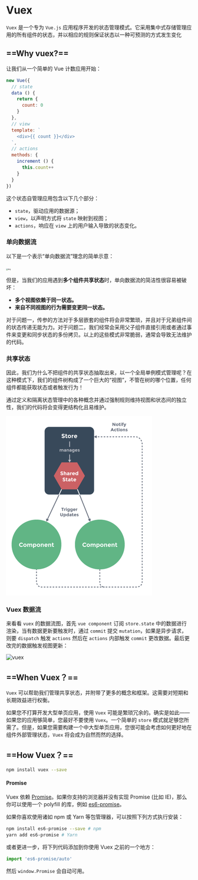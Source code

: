 # Vuex

`Vuex` 是一个专为 `Vue.js` 应用程序开发的状态管理模式。它采用集中式存储管理应用的所有组件的状态，并以相应的规则保证状态以一种可预测的方式发生变化

## ==Why vuex?==

让我们从一个简单的 Vue 计数应用开始：

```js
new Vue({
  // state
  data () {
    return {
      count: 0
    }
  },
  // view
  template: `
    <div>{{ count }}</div>
  `,
  // actions
  methods: {
    increment () {
      this.count++
    }
  }
})
```

这个状态自管理应用包含以下几个部分：

- `state`，驱动应用的数据源；
- `view`，以声明方式将 `state` 映射到视图；
- `actions`，响应在 `view` 上的用户输入导致的状态变化。

### 单向数据流

以下是一个表示“单向数据流”理念的简单示意：

<img src="assets/flow.png" alt="img" style="zoom:30%;" />

但是，当我们的应用遇到**多个组件共享状态**时，单向数据流的简洁性很容易被破坏：

- **多个视图依赖于同一状态。**
- **来自不同视图的行为需要变更同一状态。**

对于问题一，传参的方法对于多层嵌套的组件将会非常繁琐，并且对于兄弟组件间的状态传递无能为力。对于问题二，我们经常会采用父子组件直接引用或者通过事件来变更和同步状态的多份拷贝。以上的这些模式非常脆弱，通常会导致无法维护的代码。

### 共享状态

因此，我们为什么不把组件的共享状态抽取出来，以一个全局单例模式管理呢？在这种模式下，我们的组件树构成了一个巨大的“视图”，不管在树的哪个位置，任何组件都能获取状态或者触发行为！

通过定义和隔离状态管理中的各种概念并通过强制规则维持视图和状态间的独立性，我们的代码将会变得更结构化且易维护。

<img src="assets/image-20210924164020346.png" alt="image-20210924164020346" style="zoom:50%;" />

### Vuex 数据流

来看看 `vuex` 的数据流图，首先 `vue component` 订阅 `store.state` 中的数据进行渲染，当有数据更新要触发时，通过 `commit` 提交 `mutation`，如果是异步请求，则要 `dispatch` 触发 `actions` 然后在 `actions` 内部触发 `commit` 更改数据。最后更改完的数据触发视图更新：

![vuex](assets/vuex.png)

## ==When Vuex？==

`Vuex` 可以帮助我们管理共享状态，并附带了更多的概念和框架。这需要对短期和长期效益进行权衡。

如果您不打算开发大型单页应用，使用 `Vuex` 可能是繁琐冗余的。确实是如此——如果您的应用够简单，您最好不要使用 `Vuex`。一个简单的 `store` 模式就足够您所需了。但是，如果您需要构建一个中大型单页应用，您很可能会考虑如何更好地在组件外部管理状态，`Vuex` 将会成为自然而然的选择。

## ==How Vuex？==

```bash
npm install vuex --save
```

####  Promise

Vuex 依赖 [Promise](https://developer.mozilla.org/zh-CN/docs/Web/JavaScript/Guide/Using_promises)。如果你支持的浏览器并没有实现 Promise (比如 IE)，那么你可以使用一个 polyfill 的库，例如 [es6-promise](https://github.com/stefanpenner/es6-promise)。

如果你喜欢使用诸如 npm 或 Yarn 等包管理器，可以按照下列方式执行安装：

```bash
npm install es6-promise --save # npm
yarn add es6-promise # Yarn
```

或者更进一步，将下列代码添加到你使用 Vuex 之前的一个地方：

```js
import 'es6-promise/auto'
```

然后 `window.Promise` 会自动可用。

